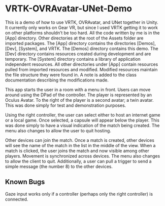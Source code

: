 # VRTK-OVRAvatar-UNet-Demo
This is a demo of how to use VRTK, OVRAvatar, and UNet together in Unity. It currently only works on Gear VR, but since I used VRTK getting it to work on other platforms shouldn’t be too hard. All the code written by me is in the [App] directory. Other directories at the root of the Assets folder are imported packages. The [App] directory contains the directories [Demos], [Dev], [System], and VRTK. The [Demos] directory contains this demo. The [Dev] directory contains resources created during development and are temporary. The [System] directory contains a library of application independent resources. All other directories under [App] contain resources pulled from imported resources and modified. Modified resources maintain the file structure they were found in. A note is added to the class documentation describing the modifications made.

This app starts the user in a room with a menu in front. Users can move around using the DPad of the controller. The player is represented by an Oculus Avatar. To the right of the player is a second avatar; a twin avatar. This was done simply for test and demonstration purposes.

Using the right controller, the user can select either to host an internet game or a local game. Once selected, a capsule will appear below the player. This was done simply to have a visual indication of the match being created. The menu also changes to allow the user to quit hosting.

Other devices can join the match. Once a match is created, other devices will see the name of the match in the list in the middle of the view. When a match is clicked, the user joins the match and now visible among other players. Movement is synchronized across devices. The menu also changes to allow the client to quit. Additionally, a user can pull a trigger to send a simple message (the number 8) to the other devices.

## Known Bugs ##
Gaze input works only if a controller (perhaps only the right controller) is connected.
